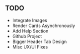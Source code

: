 ## TODO
* Integrate Images
* Render Cards Asynchronously
* Add Help Section
* Github Project
* Bigger Header Tab Design
* Misc UX/UI Fixes